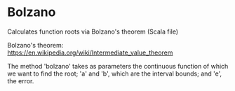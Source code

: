 # Bolzano
Calculates function roots via Bolzano's theorem (Scala file)

Bolzano's theorem: https://en.wikipedia.org/wiki/Intermediate_value_theorem

The method 'bolzano' takes as parameters the continuous function of which we want to find the root; 'a' and 'b', which are the interval bounds; and 'e', the error.
